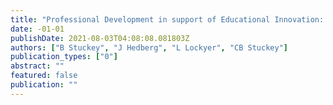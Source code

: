 ```yaml
---
title: "Professional Development in support of Educational Innovation: A Case Study of An On-Line Community of Practice"
date: -01-01
publishDate: 2021-08-03T04:08:08.081803Z
authors: ["B Stuckey", "J Hedberg", "L Lockyer", "CB Stuckey"]
publication_types: ["0"]
abstract: ""
featured: false
publication: ""
---
```


